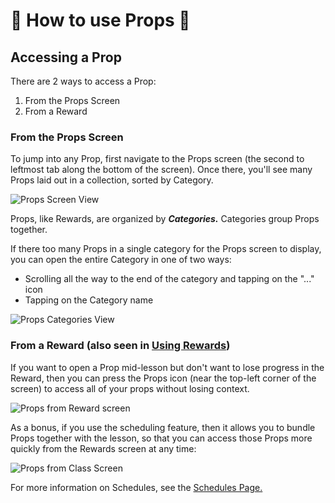 # 🍎 How to use Props 🍎

## Accessing a Prop

There are 2 ways to access a Prop:
1. From the Props Screen
2. From a Reward

### From the Props Screen

To jump into any Prop, first navigate to the Props screen (the second to leftmost tab along the bottom of the screen). Once there, you'll see many Props laid out in a collection, sorted by Category. 

![Props Screen View](https://raw.githubusercontent.com/Stars2Apples/Support/main/assets/props-screen-1.gif)

Props, like Rewards, are organized by **_Categories._** Categories group Props together.

If there too many Props in a single category for the Props screen to display, you can open the entire Category in one of two ways:
- Scrolling all the way to the end of the category and tapping on the "..." icon
- Tapping on the Category name

![Props Categories View](https://raw.githubusercontent.com/Stars2Apples/Support/main/assets/props-screen-2.gif)

### From a Reward (also seen in [Using Rewards](A.02-Using-Rewards#embedded-props))

If you want to open a Prop mid-lesson but don't want to lose progress in the Reward, then you can press the Props icon (near the top-left corner of the screen) to access all of your props without losing context. 

![Props from Reward screen](https://raw.githubusercontent.com/Stars2Apples/Support/main/assets/rewards-screen-8.gif)

As a bonus, if you use the scheduling feature, then it allows you to bundle Props together with the lesson, so that you can access those Props more quickly from the Rewards screen at any time:

![Props from Class Screen](https://raw.githubusercontent.com/Stars2Apples/Support/main/assets/rewards-screen-9.gif)

For more information on Schedules, see the [Schedules Page.](tbd)
